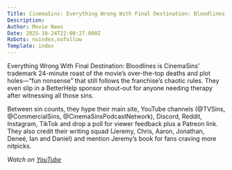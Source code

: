 ```yaml
---
Title: CinemaSins: Everything Wrong With Final Destination: Bloodlines in 24 Minutes or Less
Description: 
Author: Movie News
Date: 2025-10-24T22:00:27.000Z
Robots: noindex,nofollow
Template: index
---
```

<p>Everything Wrong With Final Destination: Bloodlines is CinemaSins’ trademark 24-minute roast of the movie’s over-the-top deaths and plot holes—“fun nonsense” that still follows the franchise’s chaotic rules. They even slip in a BetterHelp sponsor shout-out for anyone needing therapy after witnessing all those sins.</p>

<p>Between sin counts, they hype their main site, YouTube channels (@TVSins, @CommercialSins, @CinemaSinsPodcastNetwork), Discord, Reddit, Instagram, TikTok and drop a poll for viewer feedback plus a Patreon link. They also credit their writing squad (Jeremy, Chris, Aaron, Jonathan, Deneé, Ian and Daniel) and mention Jeremy’s book for fans craving more nitpicks.</p>

<p><em>Watch on <a href="https://www.youtube.com/watch?v=WtshgOFKQvM" rel="noopener noreferrer">YouTube</a></em></p>

